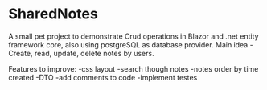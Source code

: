 # SharedNotes
A small pet project to demonstrate Crud operations in Blazor and .net entity framework core, also using postgreSQL as database provider.
Main idea - Create, read, update, delete notes by users.

Features to improve:
-css layout
-search though notes
-notes order by time created
-DTO
-add comments to code
-implement testes
